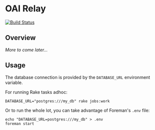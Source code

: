 # OAI Relay

[![Build Status](https://secure.travis-ci.org/tjdett/oai-relay.png?branch=master)](http://travis-ci.org/tjdett/oai-relay)

## Overview

_More to come later..._


## Usage

The database connection is provided by the `DATABASE_URL` environment variable.

For running Rake tasks adhoc:

    DATABASE_URL="postgres:///my_db" rake jobs:work

Or to run the whole lot, you can take advantage of Foreman's `.env` file:

    echo "DATABASE_URL=postgres:///my_db" > .env
    foreman start
	
